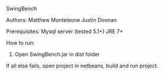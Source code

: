 SwingBench

Authors: Matthew Monteleone 
	 Justin Doonan

Prerequisites:
Mysql server (tested 5.1+)
JRE 7+

How to run:
1. Open SwingBench.jar in dist folder

If all else fails, open project in netbeans, build and run project.
